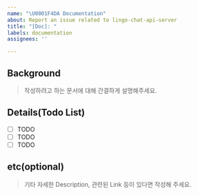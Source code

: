 ```yaml
---
name: "\U0001F4DA Documentation"
about: Report an issue related to lingo-chat-api-server
title: "[Doc]: "
labels: documentation
assignees: ''

---
```


## Background

> 작성하려고 하는 문서에 대해 간결하게 설명해주세요.
## Details(Todo List)

- [ ] TODO
- [ ] TODO
- [ ] TODO

## etc(optional)

> 기타 자세한 Description, 관련된 Link 등이 있다면 작성해 주세요.

